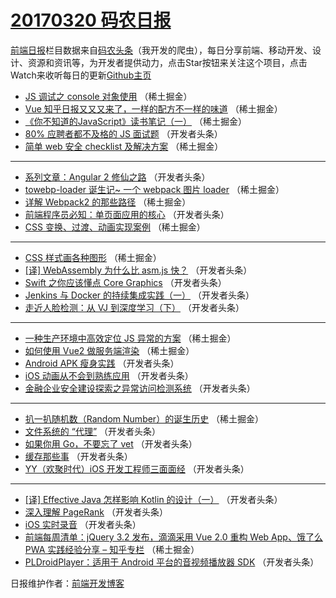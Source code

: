 # [20170320 码农日报](20.md)

[前端日报](http://caibaojian.com/c/news)栏目数据来自[码农头条](http://hao.caibaojian.com/)（我开发的爬虫），每日分享前端、移动开发、设计、资源和资讯等，为开发者提供动力，点击Star按钮来关注这个项目，点击Watch来收听每日的更新[Github主页](https://github.com/kujian/frontendDaily)
* [JS 调试之 console 对象使用](http://hao.caibaojian.com/30996.html) （稀土掘金）
* [Vue 知乎日报又又又来了，一样的配方不一样的味道](http://hao.caibaojian.com/30998.html) （稀土掘金）
* [《你不知道的JavaScript》读书笔记（一）](http://hao.caibaojian.com/30988.html) （稀土掘金）
* [80% 应聘者都不及格的 JS 面试题](http://hao.caibaojian.com/31013.html) （开发者头条）
* [简单 web 安全 checklist 及解决方案](http://hao.caibaojian.com/30997.html) （稀土掘金）

***
* [系列文章：Angular 2 修仙之路](http://hao.caibaojian.com/31021.html) （开发者头条）
* [towebp-loader 诞生记~ 一个 webpack 图片 loader](http://hao.caibaojian.com/30990.html) （稀土掘金）
* [详解 Webpack2 的那些路径](http://hao.caibaojian.com/30993.html) （稀土掘金）
* [前端程序员必知：单页面应用的核心](http://hao.caibaojian.com/31017.html) （开发者头条）
* [CSS 变换、过渡、动画实现案例](http://hao.caibaojian.com/30994.html) （稀土掘金）

***
* [CSS 样式画各种图形](http://hao.caibaojian.com/30995.html) （稀土掘金）
* [[译] WebAssembly 为什么比 asm.js 快？](http://hao.caibaojian.com/31028.html) （开发者头条）
* [Swift 之你应该懂点 Core Graphics](http://hao.caibaojian.com/31043.html) （开发者头条）
* [Jenkins 与 Docker 的持续集成实践（一）](http://hao.caibaojian.com/31020.html) （开发者头条）
* [走近人脸检测：从 VJ 到深度学习（下）](http://hao.caibaojian.com/31029.html) （开发者头条）

***
* [一种生产环境中高效定位 JS 异常的方案](http://hao.caibaojian.com/30991.html) （稀土掘金）
* [如何使用 Vue2 做服务端渲染](http://hao.caibaojian.com/30992.html) （稀土掘金）
* [Android APK 瘦身实践](http://hao.caibaojian.com/31036.html) （开发者头条）
* [iOS 动画从不会到熟练应用](http://hao.caibaojian.com/31027.html) （开发者头条）
* [金融企业安全建设探索之异常访问检测系统](http://hao.caibaojian.com/31040.html) （开发者头条）

***
* [扒一扒随机数（Random Number）的诞生历史](http://hao.caibaojian.com/30987.html) （稀土掘金）
* [文件系统的 “代理”](http://hao.caibaojian.com/31044.html) （开发者头条）
* [如果你用 Go，不要忘了 vet](http://hao.caibaojian.com/31030.html) （开发者头条）
* [缓存那些事](http://hao.caibaojian.com/31012.html) （开发者头条）
* [YY（欢聚时代）iOS 开发工程师三面面经](http://hao.caibaojian.com/31033.html) （开发者头条）

***
* [[译] Effective Java 怎样影响 Kotlin 的设计（一）](http://hao.caibaojian.com/31041.html) （开发者头条）
* [深入理解 PageRank](http://hao.caibaojian.com/31042.html) （开发者头条）
* [iOS 实时录音](http://hao.caibaojian.com/31037.html) （开发者头条）
* [前端每周清单：jQuery 3.2 发布，滴滴采用 Vue 2.0 重构 Web App、饿了么 PWA 实践经验分享 &#8211; 知乎专栏](http://hao.caibaojian.com/30986.html) （稀土掘金）
* [PLDroidPlayer：适用于 Android 平台的音视频播放器 SDK](http://hao.caibaojian.com/31038.html) （开发者头条）

日报维护作者：[前端开发博客](http://caibaojian.com/) 